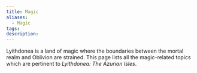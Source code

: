 ```yaml
---
title: Magic
aliases:
  - Magic
tags: 
description:
---
```

Lyithdonea is a land of magic where the boundaries between the mortal realm and Oblivion are strained. This page lists all the magic-related topics which are pertinent to *Lyithdonea: The Azurian Isles*.